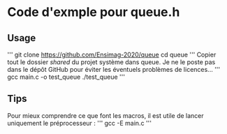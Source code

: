 # Code d'exmple pour queue.h
## Usage
'''
git clone https://github.com/Ensimag-2020/queue
cd queue
'''
Copier tout le dossier *shared* du projet système dans queue. Je ne le poste pas dans le dépôt GitHub pour éviter les éventuels problèmes de licences...
'''
gcc main.c -o test_queue
./test_queue
'''
## Tips
Pour mieux comprendre ce que font les macros, il est utile de lancer uniquement le préprocesseur :
'''
gcc -E main.c
'''
